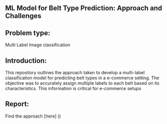 ## ML Model for Belt Type Prediction: Approach and Challenges


## Problem type:

Multi Label Image classification

## Introduction:

This repository outlines the approach taken to develop a multi-label classification model for predicting belt types in a e-commerce setting. The objective was to accurately assign multiple labels to each belt based on its characteristics. This information is critical for e-commerce setups

## Report:

Find the approach [here] ()
